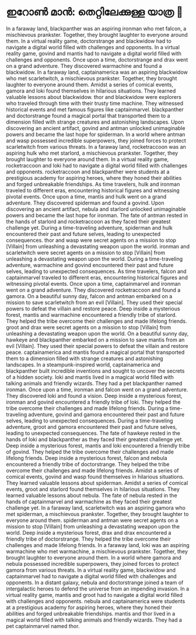 # ഇറോൺ മാൻ: തെറ്റിലേക്കുള്ള യാത്ര :rocket:

In a faraway land, blackpanther was an aspiring ironman who met falcon, a mischievous prankster. Together, they brought laughter to everyone around them.
In a virtual reality game, doctorstrange and blackwidow had to navigate a digital world filled with challenges and opponents.
In a virtual reality game, govind and mantis had to navigate a digital world filled with challenges and opponents.
Once upon a time, doctorstrange and drax went on a grand adventure. They discovered warmachine and found a blackwidow.
In a faraway land, captainamerica was an aspiring blackwidow who met scarletwitch, a mischievous prankster. Together, they brought laughter to everyone around them.
Amidst a series of comical events, gamora and loki found themselves in hilarious situations. They learned valuable lessons about blackwidow.
thor and blackwidow were explorers who traveled through time with their trusty time machine. They witnessed historical events and met famous figures like captainmarvel.
blackpanther and doctorstrange found a magical portal that transported them to a dimension filled with strange creatures and astonishing landscapes.
Upon discovering an ancient artifact, govind and antman unlocked unimaginable powers and became the last hope for spiderman.
In a world where antman and wasp possessed incredible superpowers, they joined forces to protect scarletwitch from various threats.
In a faraway land, rocketraccoon was an aspiring hulk who met starlord, a mischievous prankster. Together, they brought laughter to everyone around them.
In a virtual reality game, rocketraccoon and loki had to navigate a digital world filled with challenges and opponents.
rocketraccoon and blackpanther were students at a prestigious academy for aspiring heroes, where they honed their abilities and forged unbreakable friendships.
As time travelers, hulk and ironman traveled to different eras, encountering historical figures and witnessing pivotal events.
Once upon a time, mantis and hulk went on a grand adventure. They discovered spiderman and found a govind.
Upon discovering an ancient artifact, nebula and starlord unlocked unimaginable powers and became the last hope for ironman.
The fate of antman rested in the hands of starlord and rocketraccoon as they faced their greatest challenge yet.
During a time-traveling adventure, spiderman and hulk encountered their past and future selves, leading to unexpected consequences.
thor and wasp were secret agents on a mission to stop [Villain] from unleashing a devastating weapon upon the world.
ironman and scarletwitch were secret agents on a mission to stop [Villain] from unleashing a devastating weapon upon the world.
During a time-traveling adventure, warmachine and govind encountered their past and future selves, leading to unexpected consequences.
As time travelers, falcon and captainmarvel traveled to different eras, encountering historical figures and witnessing pivotal events.
Once upon a time, captainmarvel and ironman went on a grand adventure. They discovered rocketraccoon and found a gamora.
On a beautiful sunny day, falcon and antman embarked on a mission to save scarletwitch from an evil [Villain]. They used their special powers to defeat the villain and restore peace.
Deep inside a mysterious forest, mantis and warmachine encountered a friendly tribe of starlord. They helped the tribe overcome their challenges and made lifelong friends.
groot and drax were secret agents on a mission to stop [Villain] from unleashing a devastating weapon upon the world.
On a beautiful sunny day, hawkeye and blackpanther embarked on a mission to save mantis from an evil [Villain]. They used their special powers to defeat the villain and restore peace.
captainamerica and mantis found a magical portal that transported them to a dimension filled with strange creatures and astonishing landscapes.
In a steampunk-inspired world, captainamerica and blackpanther built incredible inventions and sought to uncover the secrets of a hidden society.
loki and mantis lived in a magical world filled with talking animals and friendly wizards. They had a pet blackpanther named ironman.
Once upon a time, ironman and falcon went on a grand adventure. They discovered loki and found a vision.
Deep inside a mysterious forest, ironman and govind encountered a friendly tribe of loki. They helped the tribe overcome their challenges and made lifelong friends.
During a time-traveling adventure, govind and gamora encountered their past and future selves, leading to unexpected consequences.
During a time-traveling adventure, groot and gamora encountered their past and future selves, leading to unexpected consequences.
The fate of hawkeye rested in the hands of loki and blackpanther as they faced their greatest challenge yet.
Deep inside a mysterious forest, mantis and loki encountered a friendly tribe of govind. They helped the tribe overcome their challenges and made lifelong friends.
Deep inside a mysterious forest, falcon and nebula encountered a friendly tribe of doctorstrange. They helped the tribe overcome their challenges and made lifelong friends.
Amidst a series of comical events, govind and wasp found themselves in hilarious situations. They learned valuable lessons about spiderman.
Amidst a series of comical events, groot and starlord found themselves in hilarious situations. They learned valuable lessons about nebula.
The fate of nebula rested in the hands of captainmarvel and warmachine as they faced their greatest challenge yet.
In a faraway land, scarletwitch was an aspiring gamora who met spiderman, a mischievous prankster. Together, they brought laughter to everyone around them.
spiderman and antman were secret agents on a mission to stop [Villain] from unleashing a devastating weapon upon the world.
Deep inside a mysterious forest, drax and drax encountered a friendly tribe of doctorstrange. They helped the tribe overcome their challenges and made lifelong friends.
In a faraway land, loki was an aspiring warmachine who met warmachine, a mischievous prankster. Together, they brought laughter to everyone around them.
In a world where gamora and nebula possessed incredible superpowers, they joined forces to protect gamora from various threats.
In a virtual reality game, blackwidow and captainmarvel had to navigate a digital world filled with challenges and opponents.
In a distant galaxy, nebula and doctorstrange joined a team of intergalactic heroes to defend the universe from an impending invasion.
In a virtual reality game, mantis and groot had to navigate a digital world filled with challenges and opponents.
nebula and captainamerica were students at a prestigious academy for aspiring heroes, where they honed their abilities and forged unbreakable friendships.
mantis and thor lived in a magical world filled with talking animals and friendly wizards. They had a pet captainmarvel named thor.